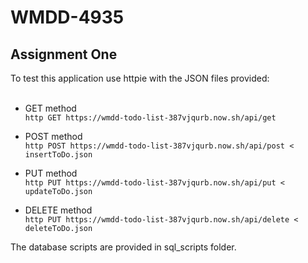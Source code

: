 # WMDD-4935
## Assignment One

To test this application use httpie with the JSON files provided:
<br><br>

- GET method <br>
```http GET https://wmdd-todo-list-387vjqurb.now.sh/api/get```

- POST method <br>
```http POST https://wmdd-todo-list-387vjqurb.now.sh/api/post < insertToDo.json```

- PUT method <br>
```http PUT https://wmdd-todo-list-387vjqurb.now.sh/api/put < updateToDo.json```

- DELETE method <br>
```http PUT https://wmdd-todo-list-387vjqurb.now.sh/api/delete < deleteToDo.json```

The database scripts are provided in sql_scripts folder.

